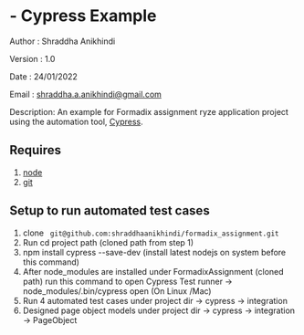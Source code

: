 # - Cypress Example

Author : Shraddha Anikhindi

Version : 1.0

Date   : 24/01/2022

Email  : shraddha.a.anikhindi@gmail.com

Description:
An example for Formadix assignment ryze application project using the automation tool, [Cypress](httpswww.cypress.io). 




## Requires
1. [node](httpsnodejs.orgen)
1. [git](httpsgit-scm.com)

## Setup to run automated test cases
1. clone ` git@github.com:shraddhaanikhindi/formadix_assignment.git`
2. Run cd project path (cloned path from step 1)
3. npm install cypress --save-dev (install latest nodejs on system before this command)
4. After node_modules are installed under FormadixAssignment (cloned path) run this command to open Cypress Test runner -> node_modules/.bin/cypress open (On Linux /Mac)
5. Run 4 automated test cases under project dir -> cypress -> integration 
6. Designed page object models under project dir -> cypress -> integration -> PageObject





